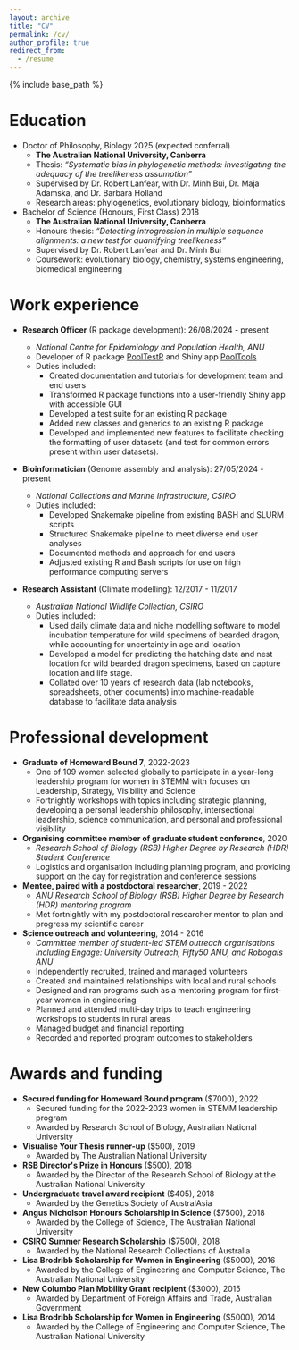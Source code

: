 ```yaml
---
layout: archive
title: "CV"
permalink: /cv/
author_profile: true
redirect_from:
  - /resume
---
```


{% include base_path %}

Education
======
  * Doctor of Philosophy, Biology 2025 (expected conferral)
      * __The Australian National University, Canberra__
      * Thesis: _“Systematic bias in phylogenetic methods: investigating the 
      adequacy of the treelikeness assumption”_
      * Supervised by Dr. Robert Lanfear, with Dr. Minh Bui, Dr. Maja Adamska, 
      and Dr. Barbara Holland
      * Research areas: phylogenetics, evolutionary biology, bioinformatics
  * Bachelor of Science (Honours, First Class) 2018
      * __The Australian National University, Canberra__
      * Honours thesis: _“Detecting introgression in multiple sequence 
      alignments: a new test for quantifying treelikeness”_
      * Supervised by Dr. Robert Lanfear and Dr. Minh Bui
      * Coursework: evolutionary biology, chemistry, systems engineering, 
      biomedical engineering

Work experience
======
* __Research Officer__ (R package development): 26/08/2024 - present
  * _National Centre for Epidemiology and Population Health, ANU_
  * Developer of R package [PoolTestR](https://github.com/AngusMcLure/PoolTestR)
  and Shiny app [PoolTools](https://github.com/AngusMcLure/PoolTools)
  * Duties included: 
      * Created documentation and tutorials for development team and end users
      * Transformed R package functions into a user-friendly Shiny app with 
      accessible GUI
      * Developed a test suite for an existing R package
      * Added new classes and generics to an existing R package
      * Developed and implemented new features to facilitate checking the
      formatting of user datasets (and test for common errors present within
      user datasets).

* __Bioinformatician__ (Genome assembly and analysis): 27/05/2024 - present
  * _National Collections and Marine Infrastructure, CSIRO_
  * Duties included: 
      * Developed Snakemake pipeline from existing BASH and SLURM scripts
      * Structured Snakemake pipeline to meet diverse end user analyses
      * Documented methods and approach for end users
      * Adjusted existing R and Bash scripts for use on high performance 
      computing servers

* __Research Assistant__ (Climate modelling): 12/2017 - 11/2017 
  * _Australian National Wildlife Collection, CSIRO_
  * Duties included: 
      * Used daily climate data and niche modelling software to model 
      incubation temperature for wild specimens of bearded dragon, while 
      accounting for uncertainty in age and location
      * Developed a model for predicting the hatching date and nest location 
      for wild bearded dragon specimens, based on capture location and life 
      stage.
      * Collated over 10 years of research data (lab notebooks, spreadsheets,
      other documents) into machine-readable database to facilitate data 
      analysis
  
Professional development
======
* __Graduate of Homeward Bound 7__, 2022-2023
    * One of 109 women selected globally to participate in a year-long leadership program for women in STEMM with focuses on Leadership, Strategy, Visibility and Science
    * Fortnightly workshops with topics including strategic planning, developing a personal leadership philosophy, intersectional leadership, science communication, and personal and professional visibility
* __Organising committee member of graduate student conference__, 2020
    * _Research School of Biology (RSB) Higher Degree by Research (HDR) Student Conference_
    * Logistics and organisation including planning program, and providing support on the day for registration and conference sessions
* __Mentee, paired with a postdoctoral researcher__, 2019 - 2022
    * _ANU Research School of Biology (RSB) Higher Degree by Research (HDR) mentoring program_
    * Met fortnightly with my postdoctoral researcher mentor to plan and progress my scientific career
* __Science outreach and volunteering__, 2014 - 2016
    * _Committee member of student-led STEM outreach organisations including Engage: University Outreach, Fifty50 ANU, and Robogals ANU_
    * Independently recruited, trained and managed volunteers
    * Created and maintained relationships with local and rural schools
    * Designed and ran programs such as a mentoring program for first-year women in engineering
    * Planned and attended multi-day trips to teach engineering workshops to students in rural areas
    * Managed budget and financial reporting
    * Recorded and reported program outcomes to stakeholders

Awards and funding
======
* __Secured funding for Homeward Bound program__ ($7000), 2022
    * Secured funding for the 2022-2023 women in STEMM leadership program
    * Awarded by Research School of Biology, Australian National University
* __Visualise Your Thesis runner-up__ ($500), 2019
    * Awarded by The Australian National University
* __RSB Director's Prize in Honours__ ($500), 2018
    * Awarded by the Director of the Research School of Biology at the Australian National University
* __Undergraduate travel award recipient__ ($405), 2018
    * Awarded by the Genetics Society of AustralAsia
* __Angus Nicholson Honours Scholarship in Science__ ($7500), 2018
    * Awarded by the College of Science, The Australian National University
* __CSIRO Summer Research Scholarship__ ($7500), 2018
    * Awarded by the National Research Collections of Australia
* __Lisa Brodribb Scholarship for Women in Engineering__ ($5000), 2016
    * Awarded by the College of Engineering and Computer Science, The Australian National University
* __New Columbo Plan Mobility Grant recipient__ ($3000), 2015
    * Awarded by Department of Foreign Affairs and Trade, Australian Government 
* __Lisa Brodribb Scholarship for Women in Engineering__ ($5000), 2014
    * Awarded by the College of Engineering and Computer Science, The Australian National University
